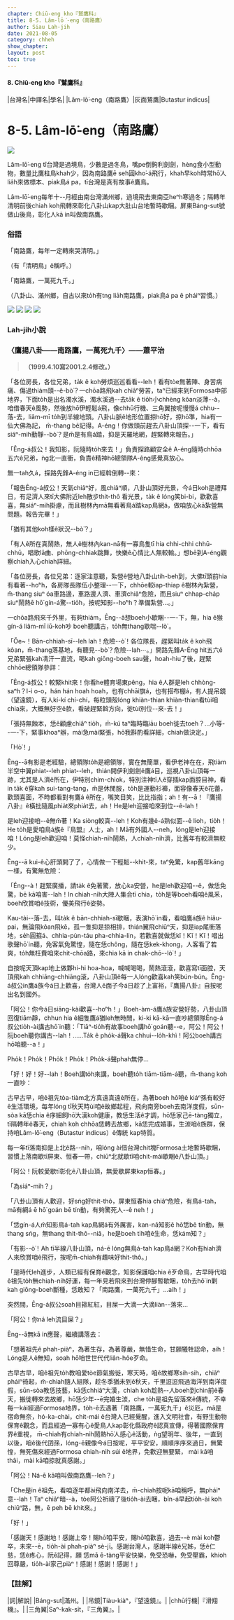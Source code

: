 ```yaml
---
chapter: Chiū-eng kho『鷲鷹科』
title: 8-5. Lâm-lō͘-eng（南路鷹）
author: Siau Lah-jih
date: 2021-08-05
category: chheh
show_chapter: 
layout: post
toc: true
---
```


#### 8. Chiū-eng kho『鷲鷹科』

|台灣名|中譯名|學名|
|Lâm-lō͘-eng（南路鷹）|灰面鵟鷹|Butastur indicus|


# 8-5. Lâm-lō͘-eng（南路鷹）


![](../too5/08/08-5-5.南路鷹.jpg)


Lâm-lō͘-eng tī台灣是過境鳥，少數是過冬鳥，嘴pe倒鉤利劍劍，hèng食小型動物，數量比鷹柱鳥khah少，因為南路鷹ē seh圓kho͘-á飛行，khah早koh時常hō͘人lia̍h來做標本、piak鳥á pa，tī台灣是真有故事ê鷹鳥。

Lâm-lō͘-eng每年十--月經由南台灣滿州鄉，過境飛去東南亞heⁿh寒過冬；隔轉年清明前後chiah koh飛轉來彰化八卦山kap大肚山台地暫時歇睏。屏東Báng-sut號做山後鳥，彰化人kā in叫做南路鷹。

	

### 俗語

「南路鷹，每年一定轉來哭清明。」

（有「清明鳥」ê稱呼。）


「南路鷹，一萬死九千。」

（八卦山、滿州鄉，自古以來to̍h有tng lia̍h南路鷹，piak鳥á pa ê pháiⁿ習慣。）


![](../too5/08/08-5-1.南路鷹.jpg)
![](../too5/08/08-5-2.南路鷹.jpg)
![](../too5/08/08-5-3.南路鷹.jpg)
![](../too5/08/08-5-4.南路鷹.jpg)



### Lah-jih小說

### **〈鷹揚八卦——南路鷹，一萬死九千〉——蕭平治**
>**（1999.4.10寫2001.2.4修改。）**


「各位房長，各位兄弟，ta̍k ê koh勞煩巡巡看看--leh！看有tòe無著陣、身苦病痛、傷過thiám頭--ê-bò͘？一chōa路飛kah chiâⁿ勞苦，taⁿ已經來到Formosa中部地界，下面to̍h是出名濁水溪，濁水溪過--去ta̍k ê tio̍h小chhèng kôan淡薄--à，咱借春天ê風勢，然後放hō͘伊輕鬆á飛，像chhū行機、三角翼按呢慢慢á chhu--落-去，liâm-mī to̍h到半線地頭。八卦山脈ê地形位置掠hō͘好，掠hō͘準，hia有一仙大佛為記， m̄-thang bē記得。A-éng！你做頭前趕去八卦山頂探--一下，看有siáⁿ-mih動靜--bò͘？是m̄是有鳥á踏，抑是天羅地網，趕緊轉來報告。」

「Êng-á叔公！我知影，阮隨時to̍h來去！」負責探路顧安全ê A-éng隨時chhōa五六ê兄弟，ǹg北一直衝，負責ê精神hō͘總領隊A-êng感覺真放心。

無一tah久á，探路先鋒A-éng in已經斡倒轉--來：

「報告Êng-á叔公！天氣chiâⁿ好，風chiâⁿ順，八卦山頂好光景，今á日koh是禮拜日，有足濟人來tī大佛附近leh散步thit-thô 看光景，ta̍k ê lóng笑bi-bi，歡歡喜喜，無siáⁿ-mih掛慮，而且樹林內mā無看著鳥á踏kap鳥網á，做咱放心kā紮營無問題。報告完畢！」

「猶有其他koh樣ê狀況--bò͘？」

「有人ê所在真鬧熱，無人ê樹林內kan-nā有一寡鳥隻tī hia chhi-chhi chhū-chhū，唱歌lā曲、phōng-chhiak跳舞，快樂ê心情比人無較輸。」想bē到A-éng觀察chiah入心chiah詳細。

「各位房長，各位兄弟：逐家注意聽，紮營ê營地八卦山tih-beh到，大佛tī頭前hia有看著--ho͘ⁿh，各房隊長隊伍小整理--一下，chhōe較iap-thiap ê樹林內紮營，m̄-thang  siuⁿ óa車路邊，車路邊人濟、車濟chiâⁿ危險，而且siuⁿ chhap-cha̍p  siuⁿ鬧熱ē hō͘  gín-á驚--tio̍h，按呢知影--ho͘ⁿh？準備紮營…。」

一chōa路飛來千外里，有夠thiám，Êng--ā想boeh小歇睏--一-下，無，hia ê猴gín-á liâm-mī iū-koh吵 boeh聽講古，to̍h無thang歇喘--lò͘ 。

「Ŏe~！Bān-chhiah-sī--leh lah！危險--ò͘！各位隊長，趕緊叫ta̍k ê koh飛kôan，m̄-thang落基地，有聽見--bò͘？危險--lah⋯。」開路先鋒A-Éng hit五六ê兄弟緊張kah凊汗一直流，喝kah giōng-boeh sau聲，hoah-hiu了後，趕緊chhōe總領隊參詳：

「Êng-á叔公！較緊khit來！你看he體育場東pêng，hia ê人群是leh chhòng-saⁿh？I-i o-o，hán hán hoah hoah，也有chhāi旗á，也有搭布棚á，有人提吊鏡（望遠鏡），有人kí-kí chí-chí，每粒頭殼lóng khiàn-thian khiàn-thian看tùi咱chia來，大概無好空ê款，看破趕緊斡方向，徙tùi別位--來-去！」

「張持無蝕本，恁ê顧慮chiâⁿ tio̍h，m̄-kú taⁿ臨時臨iāu boeh徙去toeh？…小等--一-下，緊事khoaⁿ辦，mài急mài緊張，hō͘我斟酌看詳細，chiah做決定。」

「Hò͘！」

Êng--ā有影是老經驗，總領隊to̍h是總領隊，實在無簡單，看伊老神在在，飛tiàm半空中翼phiat--leh phiat--leh，thián開伊利劍劍ê鷹á目，巡視八卦山頂每一跡，尤其是人濟ê所在，伊特別chim-chiok，特別注神tī人ê穿插kap面腔目神，看in ta̍k ê穿kah sui-tang-tang，m̄是休閒服，to̍h是運動衫褲，面容像春天ê花蕾，歡頭喜面，不時都看對有鷹á ê所在，嘴笑目笑，比比指指；ah！有--ā！『鷹揚八卦』ê橫批隨風phia̍t來phia̍t去，ah！He是leh迎接咱來到位--ê-lah！

是leh迎接咱--ê無m̄著！Ka siòng較真--leh！Koh有幾ê-á熟似面--ê lioh，tio̍h！He to̍h是愛咱鳥á族ê『鳥盟』人士，ah！Mā有外國人--neh，lóng是leh迎接咱！Lóng是leh歡迎咱！莫怪chiah-ni̍h鬧熱，人chiah-ni̍h濟，比舊年有較濟無較少。

Êng--ā kui-ê心肝頭開了了，心情做一下輕鬆--khit-來，taⁿ免驚，kap舊年kāng一樣，有驚無危險：

「Éng--à！趕緊廣播，請ta̍k ê免著驚，放心ka安營，he是leh歡迎咱--ê，做恁免驚，bē kā咱害--lah！In chiah-ni̍h大陣人集合tī chia，to̍h是等boeh看咱ê風釆，boeh欣賞咱ê技術，優美飛行ê姿勢。

Kau-tài--落-去，叫ta̍k ê bān-chhiah-sī歇睏，表演hō͘ in看，看咱鷹á族ê hiâu-pai，無論飛kôan飛kē，孤一隻抑是掠相排，thián翼飛chiūⁿ天，抑是iap尾衝落地，se̍h圓箍á、chhia-pùn-táu pha-chhia-lin，若歡喜就做恁kĭ！Kĭ！Kĭ！唱出歌聲hō͘ in聽，免客氣免驚惶，隨在恁chông，隨在恁kek-khong，人客看了若爽，to̍h無枉費咱來chit-chōa路，來chia kā in chak-chō--lò͘！」

自按呢天頂kap地上做夥hi-hi hoa-hoa，喊喊喝喝，鬧熱滾滾，歡喜寫tī面腔，天頂飛kah chhiāng-chhiāng滾，八卦山頂ê每一人lóng歡喜kah笑bún-bún。Êng-á叔公in鷹á族今á日上歡喜，台灣人ê面子今á日趁了上富裕，『鷹揚八卦』自按呢出名到國外。

「阿公！你今á日siāng-kài歡喜--ho͘ⁿh！」Boeh-àm-á鷹á族安營好勢，八卦山頂回復tiām靜，chhun hia ê細隻鷹á猶leh無時閒，ki-ki kā-kā一直吵總領隊Êng-á叔公tio̍h-ài講古hō͘ in聽：「Tiāⁿ-tio̍h有故事boeh講hō͘ goán聽--e，阿公！阿公！阮boeh聽你講古--lah！……Ta̍k ê pho̍k-á聲ka chhui--lo̍h-khì！阿公boeh講古hō͘咱聽--a！」

Pho̍k！Pho̍k！Pho̍k！Pho̍k！Pho̍k-á聲phah無停…

「好！好！好--lah！Boeh講to̍h來講，boeh聽to̍h tiām-tiām-á聽，m̄-thang koh一直吵：

古早古早，咱ê祖先tòa-tiàm北方真遠真遠ê所在，為著boeh hō͘咱ê kiáⁿ孫有較好ê生活環境，每年lóng tī秋天時ùi咱ê故鄉起程，飛向南旁boeh去南洋度假，sūn-sòa kā恁chia ê序細飼hō͘大漢koh健康，教恁生活ê才調，hō͘恁家己ē-tàng獨立，tī隔轉年ê春天，chiah koh chhōa恁轉去故鄉，kā恁完成婚事，生湠咱ê族群，保持咱Lâm-lō͘-eng（Butastur indicus）ê傳統 kap特質。

每一年tī落南抑是上北ê路--nih，咱lóng ài借台灣chit塊Formosa土地暫時歇睏，習慣上落南歇tī屏東、恒春一帶，chiūⁿ北就歇tī咱chit-mái歇睏ê八卦山頂。」

「阿公！阮較愛歇tī彰化ê八卦山頂，無愛歇屏東kap恒春。」

「為siáⁿ-mih？」

「八卦山頂有人歡迎，好sńg好thit-thô，屏東恒春hia chiâⁿ危險，有鳥á-tah，mā有網á ē hō͘ goán bē tín動，有夠驚死人--ê neh！」

「恁gín-á人m̄知影鳥á-tah kap鳥網á有外厲害，kan-nā知影ē hō͘恁bē tín動，無thang sńg，無thang thit-thô--niâ，he是boeh ti̍h咱ê生命，恁kám知？」

「有影--ò͘！Ah tī半線八卦山頂，ná-ē lóng無鳥á-tah kap鳥á網？Koh有hiah濟人來欣賞咱ê飛行，按呢m̄-chiah有趣味好thit-thô。」

「是時代leh進步，人類已經有保育ê觀念，知影保護咱chia ê歹命鳥，古早時代咱ê祖先to̍h無chiah-ni̍h好運，每一年見若飛來到台灣停腳暫歇睏，to̍h去hō͘ in剿kah giōng-boeh斷種，恁敢知？「南路鷹，一萬死九千」…aih！」

突然間，Êng-á叔公soah目箍紅紅，目屎一大滴一大滴liàn--落來…

「阿公！你ná leh流目屎？」

Êng--ā無kā in應聲，繼續講落去：

「想著祖先ê phah-piàⁿ，為著生存，為著尊嚴，無惜生命，甘願犧牲認命，aih！Lóng是人ê無知，soah hō͘咱世世代代liân-hôe歹命。

古早古早，咱ê祖先to̍h教咱愛tòe節氣搬徙，寒天時，咱ê故鄉寒sih-sih，chiâⁿ pháiⁿ徛起，m̄-chiah隨人組隊，趁冬季猶未到ê秋天，千里迢迢飛過海洋到南洋度假，sūn-sòa教恁技藝，kā恁chhiâⁿ大漢，chiah koh趁熱--人boeh到chìn前ê春天，搬徙轉來去故鄉，hō͘恁少年--ē完婚生湠，che to̍h是祖先留落來ê傳統，不幸每一kái經過Formosa地界，to̍h-ē去遇著「南路鷹，一萬死九千」ê災厄，mā是宿命無奈，hó-ka-chài，chit-mái ê台灣人已經覺醒，進入文明社會，有野生動物保育ê觀念，而且經過一寡有心ê愛鳥人kap彰化縣政府ê認真宣傳，得著國際保育界ê重視， m̄-chiah有chiah-ni̍h鬧熱hō͘人感心ê活動，ǹg望明年、後年，一直到以後，咱ê後代囝孫，lóng-ē親像今á日按呢，平平安安，順順序序來過日，無驚惶，無死傷來經過Formosa chiah-ni̍h súi ê地界，免歡迎無要緊， mài kā咱thâi，mài kā咱掠就真感謝。」

「阿公！Ná-ē kā咱叫做南路鷹--leh？」

「Che是in ê祖先，看咱逐年都ài飛向南洋去，m̄-chiah按呢kā咱稱呼，無pháiⁿ意--lah！Taⁿ chiâⁿ暗--à，tòe阿公祈禱了後tio̍h-ài去睏，bîn-á早起tio̍h-ài koh chiūⁿ路，無，ē peh bē khit來。」

「好！」

「感謝天！感謝地！感謝上帝！賜hō͘咱平安，賜hō͘咱歡喜，過去--è mài koh鬱卒，未來--ē，tio̍h-ài phah-piàⁿ sè-jī。感謝台灣人，感謝半線ê兄姊，恁ê仁慈，恁ê疼心，阮ē記得，願  恁mā ē-tàng平安快樂，免受恐嚇，免受壓霸，khioh回尊嚴，tio̍h-ài家己piàⁿ！感謝！感謝！感謝！」



### 【註解】

|詞|解說|
|Báng-sut|滿州。|
|吊鏡|Tiàu-kiàⁿ，『望遠鏡』。|
|chhū行機|『滑翔機』。|
|三角翼|Saⁿ-kak-si̍t，『三角翼』。|

